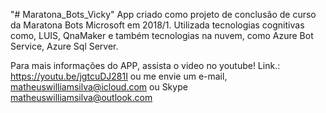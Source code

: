 "# Maratona_Bots_Vicky" 
App criado como projeto de conclusão de curso da Maratona Bots Microsoft em 2018/1.
Utilizada tecnologias cognitivas como, LUIS, QnaMaker e também tecnologias na nuvem, como Azure Bot Service, Azure Sql Server.

Para mais informações do APP, assista o video no youtube!
Link.: https://youtu.be/jgtcuDJ281I
ou me envie um e-mail, matheuswilliamsilva@icloud.com ou Skype matheuswilliamsilva@outlook.com
